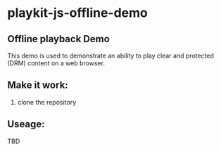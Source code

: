 # playkit-js-offline-demo
Offline playback Demo
----------------------


This demo is used to demonstrate an ability to play clear and protected (DRM) content on a web browser. 


Make it work:
-------------
1. clone the repository


Useage:
------
TBD

